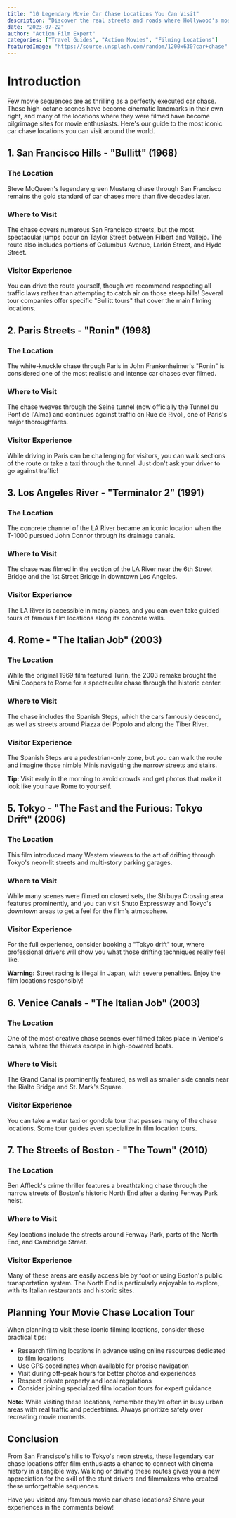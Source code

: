 ```yaml
---
title: "10 Legendary Movie Car Chase Locations You Can Visit"
description: "Discover the real streets and roads where Hollywood's most iconic car chases were filmed, from San Francisco's hills to Paris's historic center."
date: "2023-07-22"
author: "Action Film Expert"
categories: ["Travel Guides", "Action Movies", "Filming Locations"]
featuredImage: "https://source.unsplash.com/random/1200x630?car+chase"
---
```


# Introduction

Few movie sequences are as thrilling as a perfectly executed car chase. These high-octane scenes have become cinematic landmarks in their own right, and many of the locations where they were filmed have become pilgrimage sites for movie enthusiasts. Here's our guide to the most iconic car chase locations you can visit around the world.

## 1. San Francisco Hills - "Bullitt" (1968)

### The Location

Steve McQueen's legendary green Mustang chase through San Francisco remains the gold standard of car chases more than five decades later.

### Where to Visit

The chase covers numerous San Francisco streets, but the most spectacular jumps occur on Taylor Street between Filbert and Vallejo. The route also includes portions of Columbus Avenue, Larkin Street, and Hyde Street.

### Visitor Experience

You can drive the route yourself, though we recommend respecting all traffic laws rather than attempting to catch air on those steep hills! Several tour companies offer specific "Bullitt tours" that cover the main filming locations.

## 2. Paris Streets - "Ronin" (1998)

### The Location

The white-knuckle chase through Paris in John Frankenheimer's "Ronin" is considered one of the most realistic and intense car chases ever filmed.

### Where to Visit

The chase weaves through the Seine tunnel (now officially the Tunnel du Pont de l'Alma) and continues against traffic on Rue de Rivoli, one of Paris's major thoroughfares.

### Visitor Experience

While driving in Paris can be challenging for visitors, you can walk sections of the route or take a taxi through the tunnel. Just don't ask your driver to go against traffic!

## 3. Los Angeles River - "Terminator 2" (1991)

### The Location

The concrete channel of the LA River became an iconic location when the T-1000 pursued John Connor through its drainage canals.

### Where to Visit

The chase was filmed in the section of the LA River near the 6th Street Bridge and the 1st Street Bridge in downtown Los Angeles.

### Visitor Experience

The LA River is accessible in many places, and you can even take guided tours of famous film locations along its concrete walls.

## 4. Rome - "The Italian Job" (2003)

### The Location

While the original 1969 film featured Turin, the 2003 remake brought the Mini Coopers to Rome for a spectacular chase through the historic center.

### Where to Visit

The chase includes the Spanish Steps, which the cars famously descend, as well as streets around Piazza del Popolo and along the Tiber River.

### Visitor Experience

The Spanish Steps are a pedestrian-only zone, but you can walk the route and imagine those nimble Minis navigating the narrow streets and stairs.

**Tip:** Visit early in the morning to avoid crowds and get photos that make it look like you have Rome to yourself.

## 5. Tokyo - "The Fast and the Furious: Tokyo Drift" (2006)

### The Location

This film introduced many Western viewers to the art of drifting through Tokyo's neon-lit streets and multi-story parking garages.

### Where to Visit

While many scenes were filmed on closed sets, the Shibuya Crossing area features prominently, and you can visit Shuto Expressway and Tokyo's downtown areas to get a feel for the film's atmosphere.

### Visitor Experience

For the full experience, consider booking a "Tokyo drift" tour, where professional drivers will show you what those drifting techniques really feel like.

**Warning:** Street racing is illegal in Japan, with severe penalties. Enjoy the film locations responsibly!

## 6. Venice Canals - "The Italian Job" (2003)

### The Location

One of the most creative chase scenes ever filmed takes place in Venice's canals, where the thieves escape in high-powered boats.

### Where to Visit

The Grand Canal is prominently featured, as well as smaller side canals near the Rialto Bridge and St. Mark's Square.

### Visitor Experience

You can take a water taxi or gondola tour that passes many of the chase locations. Some tour guides even specialize in film location tours.

## 7. The Streets of Boston - "The Town" (2010)

### The Location

Ben Affleck's crime thriller features a breathtaking chase through the narrow streets of Boston's historic North End after a daring Fenway Park heist.

### Where to Visit

Key locations include the streets around Fenway Park, parts of the North End, and Cambridge Street.

### Visitor Experience

Many of these areas are easily accessible by foot or using Boston's public transportation system. The North End is particularly enjoyable to explore, with its Italian restaurants and historic sites.

## Planning Your Movie Chase Location Tour

When planning to visit these iconic filming locations, consider these practical tips:

- Research filming locations in advance using online resources dedicated to film locations
- Use GPS coordinates when available for precise navigation
- Visit during off-peak hours for better photos and experiences
- Respect private property and local regulations
- Consider joining specialized film location tours for expert guidance

**Note:** While visiting these locations, remember they're often in busy urban areas with real traffic and pedestrians. Always prioritize safety over recreating movie moments.

## Conclusion

From San Francisco's hills to Tokyo's neon streets, these legendary car chase locations offer film enthusiasts a chance to connect with cinema history in a tangible way. Walking or driving these routes gives you a new appreciation for the skill of the stunt drivers and filmmakers who created these unforgettable sequences.

Have you visited any famous movie car chase locations? Share your experiences in the comments below! 